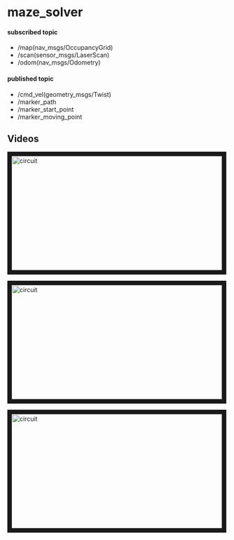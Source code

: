 # maze_solver

#### subscribed topic
 * /map(nav_msgs/OccupancyGrid)
 * /scan(sensor_msgs/LaserScan)
 * /odom(nav_msgs/Odometry)
#### published topic
 * /cmd_vel(geometry_msgs/Twist)
 * /marker_path
 * /marker_start_point
 * /marker_moving_point

## Videos

<a href="https://www.youtube.com/embed/-fN1BMbO7Ng" target="_blank"><img src="http://img.youtube.com/vi/-fN1BMbO7Ng/0.jpg" 
alt="circuit" width="480" height="260" border="10" /></a>

<a href="https://www.youtube.com/watch?v=zaszb4hrs10&feature=youtu.be" target="_blank"><img src="http://img.youtube.com/vi/lUix89Cpf3g/12.jpg"
alt="circuit" width="480" height="260" border="10" /></a>

<a href="https://www.youtube.com/embed/e-ppL2f_0xw" target="_blank"><img src="http://img.youtube.com/vi/e-ppL2f_0xw/0.jpg" 
alt="circuit" width="480" height="260" border="10" /></a>





